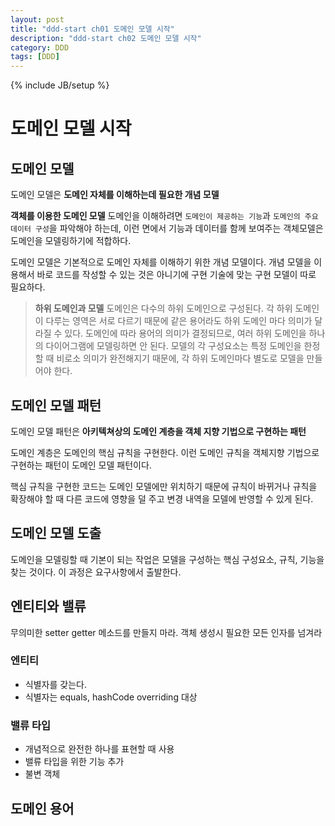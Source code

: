```yaml
---
layout: post
title: "ddd-start ch01 도메인 모델 시작"
description: "ddd-start ch02 도메인 모델 시작"
category: DDD
tags: [DDD]
---
```

{% include JB/setup %}

# 도메인 모델 시작

## 도메인 모델

도메인 모델은 **도메인 자체를 이해하는데 필요한 개념 모델**

**객체를 이용한 도메인 모델**
도메인을 이해하려면 `도메인이 제공하는 기능`과 `도메인의 주요 데이터 구성`을 파악해야 하는데,
이런 면에서 기능과 데이터를 함께 보여주는 객체모델은 도메인을 모델링하기에 적합하다.

도메인 모델은 기본적으로 도메인 자체를 이해하기 위한 개념 모델이다.
개념 모델을 이용해서 바로 코드를 작성할 수 있는 것은 아니기에 구현 기술에 맞는 구현 모델이 따로 필요하다.

> **하위 도메인과 모델** 도메인은 다수의 하위 도메인으로 구성된다. 각 하위 도메인이 다루는 영역은 서로 다르기 때문에 같은 용어라도 하위 도메인 마다 의미가 달라질 수 있다. 도메인에 따라 용어의 의미가 결정되므로, 여러 하위 도메인을 하나의 다이어그램에 모델링하면 안 된다. 모델의 각 구성요소는 특정 도메인을 한정할 때 비로소 의미가 완전해지기 때문에, 각 하위 도메인마다 별도로 모델을 만들어야 한다.

## 도메인 모델 패턴

도메인 모델 패턴은 **아키텍쳐상의 도메인 계층을 객체 지향 기법으로 구현하는 패턴**

도메인 계층은 도메인의 핵심 규칙을 구현한다. 이런 도메인 규칙을 객체지향 기법으로 구현하는 패턴이 도메인 모델 패턴이다.

핵심 규칙을 구현한 코드는 도메인 모델에만 위치하기 때문에 규칙이 바뀌거나 규칙을 확장해야 할 때 다른 코드에 영향을 덜 주고 변경 내역을 모델에 반영할 수 있게 된다.

## 도메인 모델 도출

도메인을 모델링할 때 기본이 되는 작업은 모델을 구성하는 핵심 구성요소, 규칙, 기능을 찾는 것이다.
이 과정은 요구사항에서 출발한다.

## 엔티티와 밸류

무의미한 setter getter 메소드를 만들지 마라.
객체 생성시 필요한 모든 인자를 넘겨라

### 엔티티

- 식별자를 갖는다.
- 식별자는 equals, hashCode overriding 대상

### 밸류 타입

- 개념적으로 완전한 하나를 표현할 때 사용
- 밸류 타입을 위한 기능 추가
- 불변 객체

## 도메인 용어